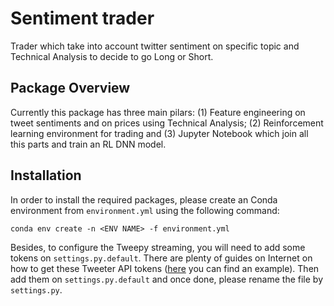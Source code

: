# Sentiment trader

Trader which take into account twitter sentiment on specific topic and Technical Analysis to decide to go Long or Short.

## Package Overview

Currently this package has three main pilars: (1) Feature engineering on tweet sentiments and on prices using Technical Analysis; (2) Reinforcement learning environment for trading and (3) Jupyter Notebook which join all this parts and train an RL DNN model.

## Installation

In order to install the required packages, please create an Conda environment from `environment.yml` using the following command:

```
conda env create -n <ENV NAME> -f environment.yml
```

Besides, to configure the Tweepy streaming, you will need to add some tokens on `settings.py.default`. There are plenty of guides on Internet on how to get these Tweeter API tokens ([here](https://elfsight.com/blog/2020/03/how-to-get-twitter-api-key/) you can find an example). Then add them on `settings.py.default` and once done, please rename the file by `settings.py`.